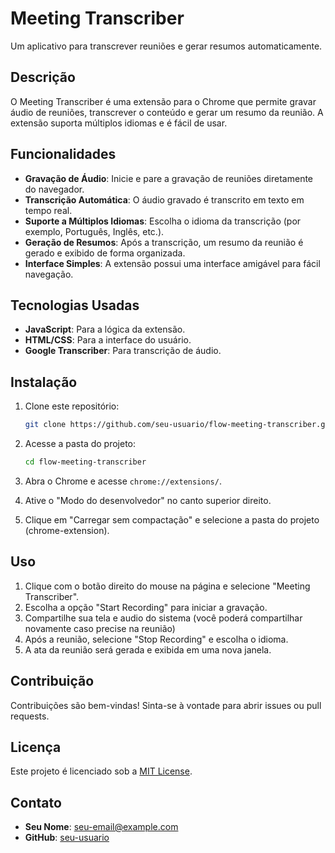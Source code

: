 # Meeting Transcriber

Um aplicativo para transcrever reuniões e gerar resumos automaticamente.

## Descrição

O Meeting Transcriber é uma extensão para o Chrome que permite gravar áudio de reuniões, transcrever o conteúdo e gerar um resumo da reunião. A extensão suporta múltiplos idiomas e é fácil de usar.

## Funcionalidades

- **Gravação de Áudio**: Inicie e pare a gravação de reuniões diretamente do navegador.
- **Transcrição Automática**: O áudio gravado é transcrito em texto em tempo real.
- **Suporte a Múltiplos Idiomas**: Escolha o idioma da transcrição (por exemplo, Português, Inglês, etc.).
- **Geração de Resumos**: Após a transcrição, um resumo da reunião é gerado e exibido de forma organizada.
- **Interface Simples**: A extensão possui uma interface amigável para fácil navegação.

## Tecnologias Usadas

- **JavaScript**: Para a lógica da extensão.
- **HTML/CSS**: Para a interface do usuário.
- **Google Transcriber**: Para transcrição de áudio.

## Instalação

1. Clone este repositório:
   ```bash
   git clone https://github.com/seu-usuario/flow-meeting-transcriber.git
   ```

2. Acesse a pasta do projeto:
   ```bash
   cd flow-meeting-transcriber
   ```

3. Abra o Chrome e acesse `chrome://extensions/`.

4. Ative o "Modo do desenvolvedor" no canto superior direito.

5. Clique em "Carregar sem compactação" e selecione a pasta do projeto (chrome-extension).

## Uso

1. Clique com o botão direito do mouse na página e selecione "Meeting Transcriber".
2. Escolha a opção "Start Recording" para iniciar a gravação.
3. Compartilhe sua tela e audio do sistema (você poderá compartilhar novamente caso precise na reunião)
4. Após a reunião, selecione "Stop Recording" e escolha o idioma.
5. A ata da reunião será gerada e exibida em uma nova janela.

## Contribuição

Contribuições são bem-vindas! Sinta-se à vontade para abrir issues ou pull requests.

## Licença

Este projeto é licenciado sob a [MIT License](LICENSE).

## Contato

- **Seu Nome**: [seu-email@example.com](mailto:pierre.pinto@ciandt.com)
- **GitHub**: [seu-usuario](https://github.com/ptinchant)
```


